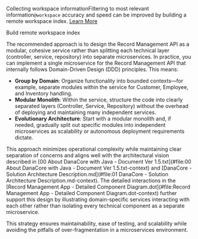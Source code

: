 Collecting workspace informationFiltering to most relevant information`@workspace` accuracy and speed can be improved by building a remote workspace index. [Learn More](https://aka.ms/vscode-copilot-workspace-remote-index)

Build remote workspace index

The recommended approach is to design the Record Management API as a modular, cohesive service rather than splitting each technical layer (controller, service, repository) into separate microservices. In practice, you can implement a single microservice for the Record Management API that internally follows Domain-Driven Design (DDD) principles. This means:

- **Group by Domain**: Organize functionality into bounded contexts—for example, separate modules within the service for Customer, Employee, and Inventory handling.
- **Modular Monolith**: Within the service, structure the code into clearly separated layers (Controller, Service, Repository) without the overhead of deploying and maintaining many independent services.
- **Evolutionary Architecture**: Start with a modular monolith and, if needed, gradually split out specific modules into independent microservices as scalability or autonomous deployment requirements dictate.

This approach minimizes operational complexity while maintaining clear separation of concerns and aligns well with the architectural vision described in [00 About DanaCore with Java - Document Ver 1.5.txt](#file:00 About DanaCore with Java - Document Ver 1.5.txt-context) and [DanaCore - Solution Architecture Description.md](#file:01 DanaCore - Solution Architecture Description.md-context). The detailed interactions in the [Record Management App - Detailed Component Diagram.dot](#file:Record Management App - Detailed Component Diagram.dot-context) further support this design by illustrating domain-specific services interacting with each other rather than isolating every technical component as a separate microservice.

This strategy ensures maintainability, ease of testing, and scalability while avoiding the pitfalls of over-fragmentation in a microservices environment.